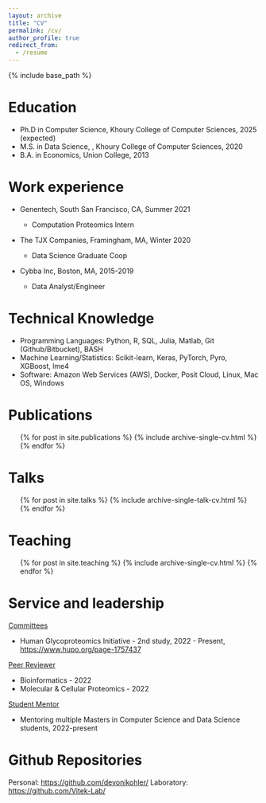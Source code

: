 ```yaml
---
layout: archive
title: "CV"
permalink: /cv/
author_profile: true
redirect_from:
  - /resume
---
```


{% include base_path %}

Education
======
* Ph.D in Computer Science, Khoury College of Computer Sciences, 2025 (expected)
* M.S. in Data Science, , Khoury College of Computer Sciences, 2020
* B.A. in Economics, Union College, 2013

Work experience
======
* Genentech, South San Francisco, CA, Summer 2021
  * Computation Proteomics Intern

* The TJX Companies, Framingham, MA, Winter 2020
  * Data Science Graduate Coop

* Cybba Inc, Boston, MA, 2015-2019
  * Data Analyst/Engineer

Technical Knowledge
======
* Programming Languages:      Python, R, SQL, Julia, Matlab, Git (Github/Bitbucket), BASH
* Machine Learning/Statistics: Scikit-learn, Keras, PyTorch, Pyro, XGBoost, lme4
* Software: 		       Amazon Web Services (AWS), Docker, Posit Cloud, Linux, Mac OS, Windows

Publications
======
  <ul>{% for post in site.publications %}
    {% include archive-single-cv.html %}
  {% endfor %}</ul>
  
Talks
======
  <ul>{% for post in site.talks %}
    {% include archive-single-talk-cv.html %}
  {% endfor %}</ul>
  
Teaching
======
  <ul>{% for post in site.teaching %}
    {% include archive-single-cv.html %}
  {% endfor %}</ul>
  
Service and leadership
======
<u>Committees</u>
* Human Glycoproteomics Initiative - 2nd study, 2022 - Present, https://www.hupo.org/page-1757437

<u>Peer Reviewer</u>
* Bioinformatics - 2022
* Molecular & Cellular Proteomics - 2022

<u>Student Mentor</u>
* Mentoring multiple Masters in Computer Science and Data Science students, 2022-present

Github Repositories
======
Personal: https://github.com/devonjkohler/
Laboratory: https://github.com/Vitek-Lab/
